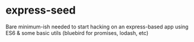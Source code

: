 # express-seed

Bare minimum-ish needed to start hacking on an express-based app using ES6 & some basic utils (bluebird for promises, lodash, etc)
